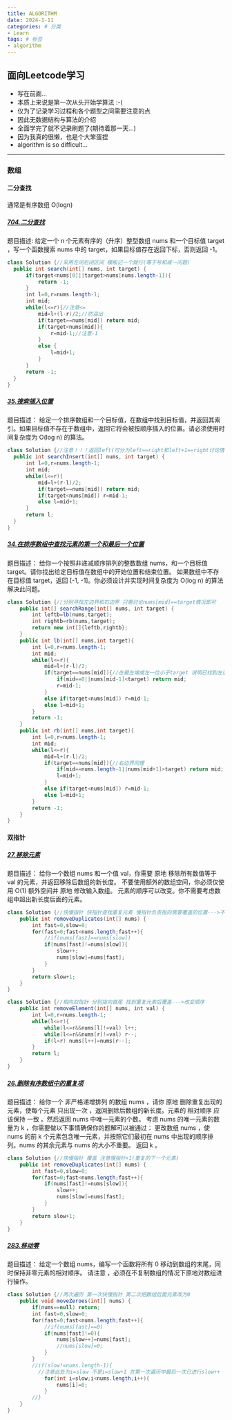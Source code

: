```yaml
---
title: ALGORITHM
date: 2024-1-11
categories: # 分类
- Learn
tags: # 标签
- algorithm
---
```


## 面向Leetcode学习

* 写在前面...
* 本质上来说是第一次从头开始学算法 :-(
* 仅为了记录学习过程和各个题型之间需要注意的点
* 因此无数据结构与算法的介绍
* 全面学完了就不记录刷题了(期待着那一天...)
* 因为我真的很懒，也是个大笨蛋捏
* algorithm is so difficult...

---

### 数组

#### 二分查找

通常是有序数组 O(logn)

##### [704.二分查找](https://leetcode.cn/problems/binary-search/description/)

  题目描述:
  给定一个 n 个元素有序的（升序）整型数组 nums 和一个目标值 target  ，写一个函数搜索 nums 中的 target，如果目标值存在返回下标，否则返回 -1。

  ```java
  class Solution {//采用左闭右闭区间 模板记一个就行(等于号和减一问题)
    public int search(int[] nums, int target) {
        if(target<nums[0]||target>nums[nums.length-1]){
            return -1;
        }
        int l=0,r=nums.length-1;
        int mid;
        while(l<=r){//注意<=
            mid=l+(l-r)/2;//防溢出
            if(target==nums[mid]) return mid;
            if(target<nums[mid]){
                r=mid-1;//注意-1
            }
            else {
                l=mid+1;
            }
        }
        return -1;
    }
  }
  ```

##### [35.搜索插入位置](https://leetcode.cn/problems/search-insert-position/description/)

  题目描述：
  给定一个排序数组和一个目标值，在数组中找到目标值，并返回其索引。如果目标值不存在于数组中，返回它将会被按顺序插入的位置。请必须使用时间复杂度为 O(log n) 的算法。

  ```java
  class Solution {//注意！！！返回left(可分为left==right和left+1==right讨论情况--->最终结果得出都是left)
    public int searchInsert(int[] nums, int target) {
        int l=0,r=nums.length-1;
        int mid;
        while(l<=r){
            mid=l+(r-l)/2;
            if(target==nums[mid]) return mid;
            if(target<nums[mid]) r=mid-1;
            else l=mid+1;
        }
        return l;
    }
  }
  ```

##### [34.在排序数组中查找元素的第一个和最后一个位置](https://leetcode.cn/problems/find-first-and-last-position-of-element-in-sorted-array/description/)

题目描述：
给你一个按照非递减顺序排列的整数数组 nums，和一个目标值 target。请你找出给定目标值在数组中的开始位置和结束位置。
如果数组中不存在目标值 target，返回 [-1, -1]。你必须设计并实现时间复杂度为 O(log n) 的算法解决此问题。

```java
class Solution {//分别寻找左边界和右边界 只需讨论nums[mid]==target情况即可
    public int[] searchRange(int[] nums, int target) {
        int leftb=lb(nums,target);
        int rightb=rb(nums,target);
        return new int[]{leftb,rightb};
    }
    public int lb(int[] nums,int target){
        int l=0,r=nums.length-1;
        int mid;
        while(l<=r){
            mid=l+(r-l)/2;
            if(target==nums[mid]){//在最左端或左一位小于target 说明已找到左边界
                if(mid==0||nums[mid-1]<target) return mid;
                r=mid-1;
            }
            else if(target<nums[mid]) r=mid-1;
            else l=mid+1;
        }
        return -1;
    }
    public int rb(int[] nums,int target){
        int l=0,r=nums.length-1;
        int mid;
        while(l<=r){
            mid=l+(r-l)/2;
            if(target==nums[mid]){//右边界同理
                if(mid==nums.length-1||nums[mid+1]>target) return mid;
                l=mid+1;
            }
            else if(target<nums[mid]) r=mid-1;
            else l=mid+1;
        }
        return -1;
    }
}
```

#### 双指针

##### [27.移除元素](https://leetcode.cn/problems/remove-element/description/)

题目描述：
给你一个数组 nums 和一个值 val，你需要 原地 移除所有数值等于 val 的元素，并返回移除后数组的新长度。
不要使用额外的数组空间，你必须仅使用 O(1) 额外空间并 原地 修改输入数组。
元素的顺序可以改变。你不需要考虑数组中超出新长度后面的元素。

```java
class Solution {//快慢指针 快指针查找重复元素 慢指针负责指向需要覆盖的位置--->不改变顺序
    public int removeDuplicates(int[] nums) {
        int fast=0,slow=0;
        for(fast=0;fast<nums.length;fast++){
            //if(nums[fast]==nums[slow]) 
            if(nums[fast]!=nums[slow]){
                slow++;
                nums[slow]=nums[fast];
            }
        }
        return slow+1;
    }
}
```

```java
class Solution {//相向双指针 分别指向首尾 找到重复元素后覆盖--->改变顺序
    public int removeElement(int[] nums, int val) {
        int l=0,r=nums.length-1;
        while(l<=r){
            while(l<=r&&nums[l]!=val) l++;
            while(l<=r&&nums[r]!=val) r--;
            if(l<r) nums[l++]=nums[r--];
        }
        return l;
    }
}
```

##### [26.删除有序数组中的重复项](https://leetcode.cn/problems/remove-duplicates-from-sorted-array/description/)

题目描述：
给你一个 非严格递增排列 的数组 nums ，请你 原地 删除重复出现的元素，使每个元素 只出现一次 ，返回删除后数组的新长度。元素的 相对顺序 应该保持 一致 。然后返回 nums 中唯一元素的个数。
考虑 nums 的唯一元素的数量为 k ，你需要做以下事情确保你的题解可以被通过：
更改数组 nums ，使 nums 的前 k 个元素包含唯一元素，并按照它们最初在 nums 中出现的顺序排列。nums 的其余元素与 nums 的大小不重要。
返回 k 。

```java
class Solution {//快慢指针 覆盖 注意慢指针+1(重复的下一个元素)
    public int removeDuplicates(int[] nums) {
        int fast=0,slow=0;
        for(fast=0;fast<nums.length;fast++){
            if(nums[fast]!=nums[slow]){
                slow++;
                nums[slow]=nums[fast];
            }
        }
        return slow+1;
    }
}
```

##### [283.移动零](https://leetcode.cn/problems/move-zeroes/description/)

题目描述：
给定一个数组 nums，编写一个函数将所有 0 移动到数组的末尾，同时保持非零元素的相对顺序。
请注意 ，必须在不复制数组的情况下原地对数组进行操作。

```java
class Solution {//两次遍历 第一次快慢指针 第二次把数组后面元素改为0
    public void moveZeroes(int[] nums) {
        if(nums==null) return;
        int fast=0,slow=0;
        for(fast=0;fast<nums.length;fast++){
            //if(nums[fast]==0)
            if(nums[fast]!=0){
                nums[slow++]=nums[fast];
                //nums[slow]=0;
            }
        }
        //if(slow!=nums.length-1){
          //注意此处为i=slow 不是i=slow+1 在第一次遍历中最后一次已进行slow++
            for(int i=slow;i<nums.length;i++){
                nums[i]=0;
            }
        //}
    }
}
```
